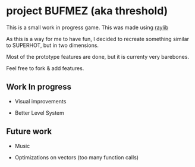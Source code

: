 # project BUFMEZ (aka threshold)

This is a small work in progress game. This was made using [raylib](http://raylib.com)

As this is a way for me to have fun, I decided to recreate something similar to SUPERHOT, but in two dimensions.

Most of the prototype features are done, but it is currenty very barebones.

Feel free to fork & add features.

## Work In progress 

- Visual improvements

- Better Level System

## Future work

- Music

- Optimizations on vectors (too many function calls)

